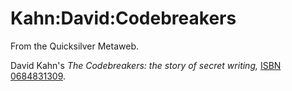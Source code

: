 
# Kahn:David:Codebreakers

From the Quicksilver Metaweb.

David Kahn's *The Codebreakers: the story of secret writing,* [ISBN 0684831309](/).
